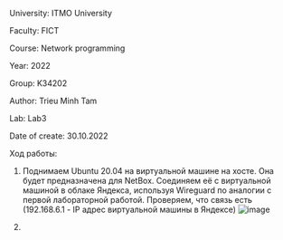 University: ITMO University

Faculty: FICT

Course: Network programming

Year: 2022

Group: K34202

Author: Trieu Minh Tam

Lab: Lab3

Date of create: 30.10.2022

Ход работы:

1. Поднимаем Ubuntu 20.04 на виртуальной машине на хосте. Она будет предназначена для NetBox. Соединяем её с виртуальной машиной в облаке Яндекса, используя Wireguard по аналогии с первой лабораторной работой. Проверяем, что связь есть (192.168.6.1 - IP адрес виртуальной машины в Яндексе)
![image](https://user-images.githubusercontent.com/87965299/198852657-ec74dc4c-5ef1-407c-864f-f80b678bf1b4.png)

2.
